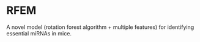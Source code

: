 # RFEM
 A novel model (rotation forest algorithm + multiple features) for identifying essential miRNAs in mice.